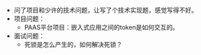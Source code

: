 - 问了项目和少许的技术问题，让写了个技术实现题，感觉写得不好。
- 项目问题：
	- PAAS平台项目：嵌入式应用之间的token是如何交互的。
- 面试问题：
	- 死锁是怎么产生的，如何解决死锁？